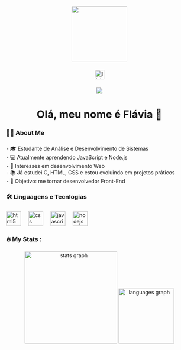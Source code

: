 <div align="center">
  <img height="150" src="https://media.giphy.com/media/v1.Y2lkPTc5MGI3NjExNzhhamZzcW5pZXQ0NTljY2VlMW5lYzVrcGl1b3U2eXpmam9sa3V5eCZlcD12MV9naWZzX3NlYXJjaCZjdD1n/HBvupu2wReBIIO4Bbh/giphy.gif"  />
</div>

###

<div align="center">
  <a href="https://www.linkedin.com/in/flaviabenegas/" target="_blank">
    <img src="https://img.shields.io/static/v1?message=LinkedIn&logo=linkedin&label=&color=0077B5&logoColor=white&labelColor=&style=for-the-badge" height="25" alt="linkedin logo"  />
  </a>
</div>

###

<div align="center">
  <img src="https://visitor-badge.laobi.icu/badge?page_id=Flaviabenegas.Flaviabenegas&"  />
</div>

###

<h1 align="center">Olá, meu nome é Flávia 👋</h1>

###

<h3 align="left">👩‍💻  About Me</h3>

###

<p align="left">- 🎓 Estudante de Análise e Desenvolvimento de Sistemas  <br>- 💻 Atualmente aprendendo JavaScript e Node.js <br>- 🚀 Interesses em desenvolvimento Web   <br>- 📚 Já estudei C, HTML, CSS e estou evoluindo em projetos práticos  <br>- 🎯 Objetivo: me tornar desenvolvedor Front-End</p>

###

<h3 align="left">🛠 Linguagens e Tecnlogias</h3>

###

<div align="left">
  <img src="https://cdn.jsdelivr.net/gh/devicons/devicon/icons/html5/html5-original.svg" height="40" alt="html5 logo"  />
  <img width="12" />
  <img src="https://cdn.jsdelivr.net/gh/devicons/devicon/icons/css3/css3-original.svg" height="40" alt="css logo"  />
  <img width="12" />
  <img src="https://cdn.jsdelivr.net/gh/devicons/devicon/icons/javascript/javascript-original.svg" height="40" alt="javascript logo"  />
  <img width="12" />
  <img src="https://cdn.jsdelivr.net/gh/devicons/devicon/icons/nodejs/nodejs-original.svg" height="40" alt="nodejs logo"  />
</div>

###

<h3 align="left">🔥   My Stats :</h3>

###

<div align="center">
  <img src="https://github-readme-stats.vercel.app/api?username=Flaviabenegas&hide_title=false&hide_rank=false&show_icons=true&include_all_commits=true&count_private=true&disable_animations=false&theme=dracula&locale=en&hide_border=false&order=1" height="250" alt="stats graph"  />
  <img src="https://github-readme-stats.vercel.app/api/top-langs?username=Flaviabenegas&locale=en&hide_title=false&layout=compact&card_width=320&langs_count=5&theme=dracula&hide_border=false&order=2" height="150" alt="languages graph"  />
</div>

###
